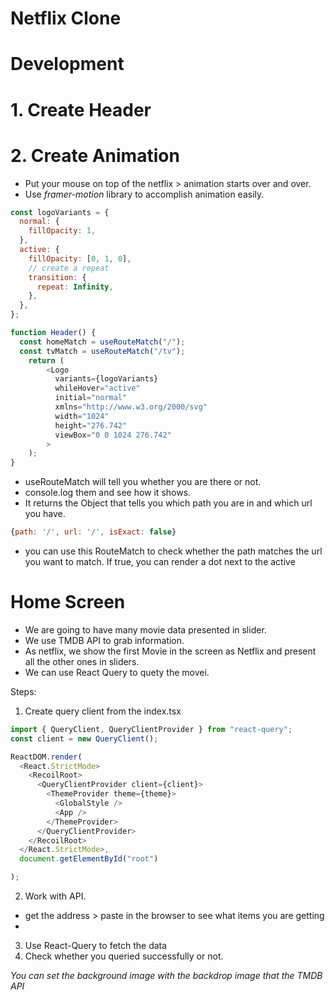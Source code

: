 # Netflix Clone

# Development

# 1. Create Header

# 2. Create Animation

- Put your mouse on top of the netflix > animation starts over and over. 
- Use *framer-motion* library to accomplish animation easily.

```js
const logoVariants = {
  normal: {
    fillOpacity: 1,
  },
  active: {
    fillOpacity: [0, 1, 0],
    // create a repeat
    transition: {
      repeat: Infinity,
    },
  },
};

function Header() {
  const homeMatch = useRouteMatch("/");
  const tvMatch = useRouteMatch("/tv");
    return (
        <Logo
          variants={logoVariants}
          whileHover="active"
          initial="normal"
          xmlns="http://www.w3.org/2000/svg"
          width="1024"
          height="276.742"
          viewBox="0 0 1024 276.742"
        >
    );
}

```

- useRouteMatch will tell you whether you are there or not.
- console.log them and see how it shows. 
- It returns the Object that tells you which path you are in and which url you have.

```js
{path: '/', url: '/', isExact: false}
```

- you can use this RouteMatch to check whether the path matches the url you want to match. If true, you can render a dot next to the active 

# Home Screen

- We are going to have many movie data presented in slider. 
- We use TMDB API to grab information. 
- As netflix, we show the first Movie in the screen as Netflix and present all the other ones in sliders. 
- We can use React Query to quety the movei.

Steps:
1. Create query client from the index.tsx
```ts
import { QueryClient, QueryClientProvider } from "react-query";
const client = new QueryClient();

ReactDOM.render(
  <React.StrictMode>
    <RecoilRoot>
      <QueryClientProvider client={client}>
        <ThemeProvider theme={theme}>
          <GlobalStyle />
          <App />
        </ThemeProvider>
      </QueryClientProvider>
    </RecoilRoot>
  </React.StrictMode>,
  document.getElementById("root")

);
```
2. Work with API.

- get the address > paste in the browser to see what items you are getting
- 

3. Use React-Query to fetch the data
4. Check whether you queried successfully or not.

*You can set the background image with the backdrop image that the TMDB API*

